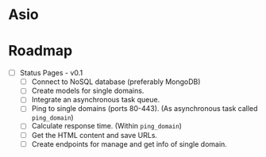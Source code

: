 # Asio

# Roadmap 

- [ ] Status Pages - v0.1
  - [ ] Connect to NoSQL database (preferably MongoDB)
  - [ ] Create models for single domains.
  - [ ] Integrate an asynchronous task queue.
  - [ ] Ping to single domains (ports 80-443). (As asynchronous task called `ping_domain`)
  - [ ] Calculate response time. (Within `ping_domain`)
  - [ ] Get the HTML content and save URLs.
  - [ ] Create endpoints for manage and get info of single domain.
